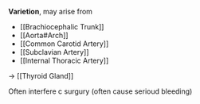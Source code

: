 **Varietion**, may arise from
- [[Brachiocephalic Trunk]]
- [[Aorta#Arch]]
- [[Common Carotid Artery]]
- [[Subclavian Artery]]
- [[Internal Thoracic Artery]]

→ [[Thyroid Gland]]

Often interfere c surgury (often cause serioud bleeding)